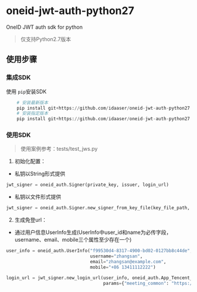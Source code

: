 # oneid-jwt-auth-python27

OneID JWT auth sdk for python
> 仅支持Python2.7版本

## 使用步骤
### 集成SDK
使用 `pip`安装SDK
```python
    # 安装最新版本
    pip install git+https://github.com/idaaser/oneid-jwt-auth-python27.git
    # 安装指定版本
    pip install git+https://github.com/idaaser/oneid-jwt-auth-python27.git@`版本号`
```

### 使用SDK
> 使用案例参考：tests/test_jws.py
1. 初始化配置：
- 私钥以String形式提供
```python
jwt_signer = oneid_auth.Signer(private_key, issuer, login_url)
```
- 私钥以文件形式提供
```python
jwt_signer = oneid_auth.Signer.new_signer_from_key_file(key_file_path, issuer, login_url)
```
2. 生成免登url：
- 通过用户信息UserInfo生成(UserInfo中user_id和name为必传字段，username、email、mobile三个属性至少存在一个)

```python
user_info = oneid_auth.UserInfo("f99530d4-8317-4900-bd02-0127bb8c44de", "张三",
                                username="zhangsan",
                                email="zhangsan@example.com",
                                mobile="+86 13411112222")

login_url = jwt_signer.new_login_url(user_info, oneid_auth.App_Tencent_Meeting,
                                     params={"meeting_common": "https://meeting.tencent.com"})
```
